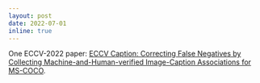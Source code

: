 ```yaml
---
layout: post
date: 2022-07-01
inline: true
---
```


One ECCV-2022 paper: <a href="https://link.springer.com/chapter/10.1007/978-3-031-20074-8_1">
ECCV Caption: Correcting False Negatives by Collecting Machine-and-Human-verified Image-Caption Associations for MS-COCO</a>.